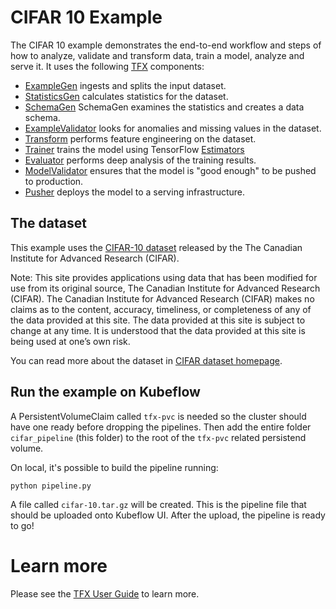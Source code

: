 # CIFAR 10 Example

The CIFAR 10 example demonstrates the end-to-end workflow and steps of how
to analyze, validate and transform data, train a model, analyze and serve it. It
uses the following [TFX](https://www.tensorflow.org/tfx) components:

* [ExampleGen](https://github.com/tensorflow/tfx/blob/master/docs/guide/examplegen.md)
  ingests and splits the input dataset.
* [StatisticsGen](https://github.com/tensorflow/tfx/blob/master/docs/guide/statsgen.md)
  calculates statistics for the dataset.
* [SchemaGen](https://github.com/tensorflow/tfx/blob/master/docs/guide/schemagen.md)
  SchemaGen examines the statistics and creates a data schema.
* [ExampleValidator](https://github.com/tensorflow/tfx/blob/master/docs/guide/exampleval.md)
  looks for anomalies and missing values in the dataset.
* [Transform](https://github.com/tensorflow/tfx/blob/master/docs/guide/transform.md)
  performs feature engineering on the dataset.
* [Trainer](https://github.com/tensorflow/tfx/blob/master/docs/guide/trainer.md)
  trains the model using TensorFlow [Estimators](https://www.tensorflow.org/guide/estimators)
* [Evaluator](https://github.com/tensorflow/tfx/blob/master/docs/guide/evaluator.md)
  performs deep analysis of the training results.
* [ModelValidator](https://github.com/tensorflow/tfx/blob/master/docs/guide/modelval.md)
  ensures that the model is "good enough" to be pushed to production.
* [Pusher](https://github.com/tensorflow/tfx/blob/master/docs/guide/pusher.md)
  deploys the model to a serving infrastructure.

## The dataset

This example uses the [CIFAR-10 dataset](https://www.cs.toronto.edu/~kriz/cifar.html)
released by the The Canadian Institute for Advanced Research (CIFAR).

Note: This site provides applications using data that has been modified
for use from its original source, The Canadian Institute for Advanced Research (CIFAR).
The Canadian Institute for Advanced Research (CIFAR) makes no claims as to the content,
accuracy, timeliness, or completeness of any of the data provided at this site.
The data provided at this site is subject to change at any time. It is
understood that the data provided at this site is being used at one’s own risk.

You can read more about the dataset in [CIFAR dataset homepage](https://www.cs.toronto.edu/~kriz/cifar.html).

## Run the example on Kubeflow

A PersistentVolumeClaim called `tfx-pvc` is needed so the cluster should have one ready before dropping the pipelines.
Then add the entire folder `cifar_pipeline` (this folder) to the root of the `tfx-pvc` related persistend volume.

On local, it's possible to build the pipeline running:
```
python pipeline.py
```
A file called `cifar-10.tar.gz` will be created. This is the pipeline file that should be uploaded onto Kubeflow UI.
After the upload, the pipeline is ready to go!

# Learn more

Please see the [TFX User Guide](https://github.com/tensorflow/tfx/blob/master/docs/guide/index.md) to learn more.
